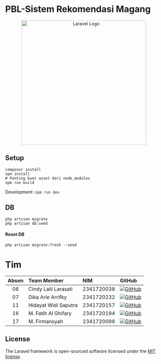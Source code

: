 # PBL-Sistem Rekomendasi Magang

<p align="center"><a href="https://laravel.com" target="_blank"><img src="https://raw.githubusercontent.com/laravel/art/master/logo-lockup/5%20SVG/2%20CMYK/1%20Full%20Color/laravel-logolockup-cmyk-red.svg" width="400" alt="Laravel Logo"></a></p>

## Setup

```
composer install
npm install
# Penting buat asset dari node_modules
npm run build
```

Development: `npm run dev`

## DB
```
php artisan migrate
php artisan db:seed
```
#### Reset DB
```
php artisan migrate:fresh --seed
```

# Tim

| Absen | Team Member          | NIM        | GitHub                                                                                                                      |
| :---: | :------------------- | :--------- | :-------------------------------------------------------------------------------------------------------------------------- |
|  06   | Cindy Laili Larasati | 2341720038 | [![GitHub](https://img.shields.io/badge/cindylrs04-181717?style=flat&logo=github)](https://github.com/cindylrs04)           |
|  07   | Dika Arie Arrifky    | 2341720232 | [![GitHub](https://img.shields.io/badge/DikaArieArrifky-181717?style=flat&logo=github)](https://github.com/DikaArieArrifky) |
|  11   | Hidayat Widi Saputra | 2341720157 | [![GitHub](https://img.shields.io/badge/Raruu-181717?style=flat&logo=github)](https://github.com/Raruu)                     |
|  16   | M. Fatih Al Ghifary  | 2341720194 | [![GitHub](https://img.shields.io/badge/fateehhh-181717?style=flat&logo=github)](https://github.com/fateehhh)               |
|  17   | M. Firmansyah        | 2341720099 | [![GitHub](https://img.shields.io/badge/Firmank123-181717?style=flat&logo=github)](https://github.com/Firmank123)           |

## License

The Laravel framework is open-sourced software licensed under the [MIT license](https://opensource.org/licenses/MIT).
